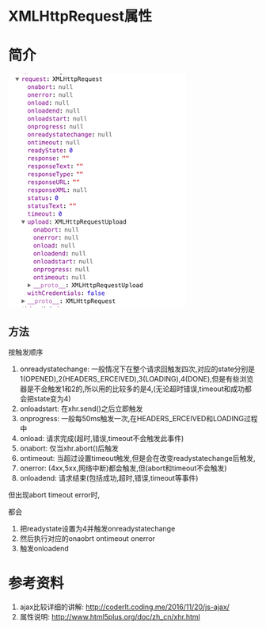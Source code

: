 # XMLHttpRequest属性

# 简介

![XMLHttpRequest](QQ20161209-0.png)

## 方法

按触发顺序

1. onreadystatechange: 一般情况下在整个请求回触发四次,对应的state分别是1(OPENED),2(HEADERS_ERCEIVED),3(LOADING),4(DONE),但是有些浏览器是不会触发1和2的,所以用的比较多的是4,(无论超时错误,timeout和成功都会把state变为4)
2. onloadstart: 在xhr.send()之后立即触发
3. onprogress: 一般每50ms触发一次,在HEADERS_ERCEIVED和LOADING过程中
4. onload: 请求完成(超时,错误,timeout不会触发此事件)
5. onabort: 仅当xhr.abort()后触发
6. ontimeout: 当超过设置timeout触发,但是会在改变readystatechange后触发,
7. onerror: (4xx,5xx,网络中断)都会触发,但(abort和timeout不会触发)
5. onloadend: 请求结束(包括成功,超时,错误,timeout等事件)

但出现abort timeout error时,

都会

1. 把readystate设置为4并触发onreadystatechange
2. 然后执行对应的onaobrt ontimeout onerror
3. 触发onloadend

### 

# 参考资料

1. ajax比较详细的讲解: http://coderlt.coding.me/2016/11/20/js-ajax/
2. 属性说明: http://www.html5plus.org/doc/zh_cn/xhr.html